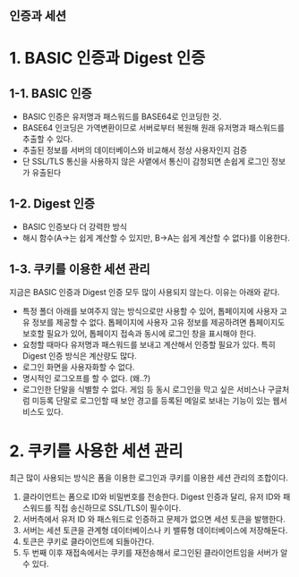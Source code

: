 인증과 세션
---

# 1. BASIC 인증과 Digest 인증
## 1-1. BASIC 인증
- BASIC 인증은 유저명과 패스워드를 BASE64로 인코딩한 것.
- BASE64 인코딩은 가역변환이므로 서버로부터 복원해 원래 유저명과 패스워드를 추출할 수 있다.
- 추출된 정보를 서버의 데이터베이스와 비교해서 정상 사용자인지 검증
- 단 SSL/TLS 통신을 사용하지 않은 사앹에서 통신이 감청되면 손쉽게 로그인 정보가 유출된다

## 1-2. Digest 인증
- BASIC 인증보다 더 강력한 방식
- 해시 함수(A->는 쉽게 계산할 수 있지만, B->A는 쉽게 계산할 수 없다)를 이용한다.

## 1-3. 쿠키를 이용한 세션 관리
지금은 BASIC 인증과 Digest 인증 모두 많이 사용되지 않는다. 이유는 아래와 같다.
* 특정 폴더 아래를 보여주지 않는 방식으로만 사용할 수 있어, 톱페이지에 사용자 고유 정보를 제공할 수 없다. 톱페이지에 사용자 고유 정보를 제공하려면 톱페이지도 보호할 필요가 있어, 톱페이지 접속과 동시에 로그인 창을 표시해야 한다.
* 요청할 때마다 유저명과 패스워드를 보내고 계산해서 인증할 필요가 있다. 특히 Digest 인증 방식은 계산량도 많다.
* 로그인 화면을 사용자화할 수 없다.
* 명시적인 로그오프를 할 수 없다. (왜..?)
* 로그인한 단말을 식별할 수 없다. 게임 등 동시 로그인을 막고 싶은 서비스나 구글처럼 미등록 단말로 로그인할 때 보안 경고를 등록된 메일로 보내는 기능이 있는 웹서비스도 있다.

# 2. 쿠키를 사용한 세션 관리
최근 많이 사용되는 방식은 폼을 이용한 로그인과 쿠키를 이용한 세션 관리의 조합이다.

1. 클라이언트는 폼으로 ID와 비밀번호를 전송한다. Digest 인증과 달리, 유저 ID와 패스워드를 직접 송신하므로 SSL/TLS이 필수이다.
2. 서버측에서 유저 ID 와 패스워드로 인증하고 문제가 없으면 세션 토큰을 발행한다.
3. 서버는 세션 토큰을 관계형 데이터베이스나 키 밸류형 데이터베이스에 저장해둔다.
4. 토큰은 쿠키로 클라이언트에 되돌아간다.
5. 두 번째 이후 재접속에서는 쿠키를 재전송해서 로그인된 클라이언트임을 서버가 알 수 있다.